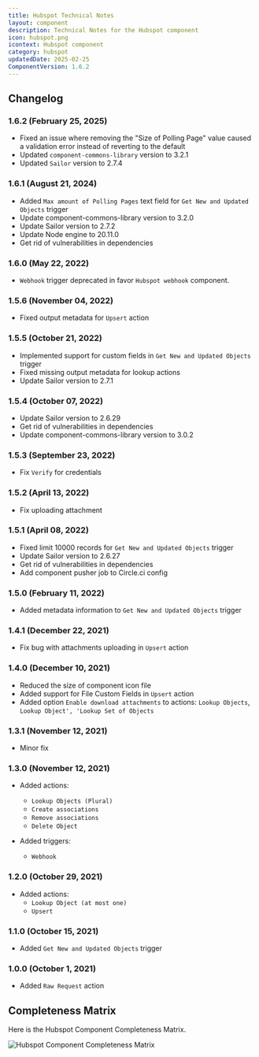```yaml
---
title: Hubspot Technical Notes
layout: component
description: Technical Notes for the Hubspot component
icon: hubspot.png
icontext: Hubspot component
category: hubspot
updatedDate: 2025-02-25
ComponentVersion: 1.6.2
---
```


## Changelog

### 1.6.2 (February 25, 2025)

* Fixed an issue where removing the "Size of Polling Page" value caused a validation error instead of reverting to the default
* Updated `component-commons-library` version to 3.2.1
* Updated `Sailor` version to 2.7.4

### 1.6.1 (August 21, 2024)

* Added `Max amount of Polling Pages` text field for `Get New and Updated Objects` trigger
* Update component-commons-library version to 3.2.0
* Update Sailor version to 2.7.2
* Update Node engine to 20.11.0
* Get rid of vulnerabilities in dependencies

### 1.6.0 (May 22, 2022)

* `Webhook` trigger deprecated in favor `Hubspot webhook` component.

### 1.5.6 (November 04, 2022)

* Fixed output metadata for `Upsert` action

### 1.5.5 (October 21, 2022)

* Implemented support for custom fields in `Get New and Updated Objects` trigger
* Fixed missing output metadata for lookup actions
* Update Sailor version to 2.7.1

### 1.5.4 (October 07, 2022)

* Update Sailor version to 2.6.29
* Get rid of vulnerabilities in dependencies
* Update component-commons-library version to 3.0.2

### 1.5.3 (September 23, 2022)

* Fix `Verify` for credentials

### 1.5.2 (April 13, 2022)

* Fix uploading attachment

### 1.5.1 (April 08, 2022)

* Fixed limit 10000 records for `Get New and Updated Objects` trigger
* Update Sailor version to 2.6.27
* Get rid of vulnerabilities in dependencies
* Add component pusher job to Circle.ci config

### 1.5.0 (February 11, 2022)

- Added metadata information to `Get New and Updated Objects` trigger

### 1.4.1 (December 22, 2021)

- Fix bug with attachments uploading in `Upsert` action

### 1.4.0 (December 10, 2021)

- Reduced the size of component icon file
- Added support for File Custom Fields in `Upsert` action
- Added option `Enable download attachments` to actions: `Lookup Objects`, `Lookup Object', 'Lookup Set of Objects`

### 1.3.1 (November 12, 2021)

- Minor fix

### 1.3.0 (November 12, 2021)

- Added actions:
  - `Lookup Objects (Plural)`
  - `Create associations`
  - `Remove associations`
  - `Delete Object`

- Added triggers:
  - `Webhook`

### 1.2.0 (October 29, 2021)

- Added actions:
  - `Lookup Object (at most one)`
  - `Upsert`

### 1.1.0 (October 15, 2021)

- Added `Get New and Updated Objects` trigger

### 1.0.0 (October 1, 2021)

- Added `Raw Request` action

## Completeness Matrix

Here is the Hubspot Component Completeness Matrix.

![Hubspot Component Completeness Matrix](https://user-images.githubusercontent.com/30211658/137831852-a998bf9e-52e6-4b19-9db7-d8e9e9f206e3.PNG)
